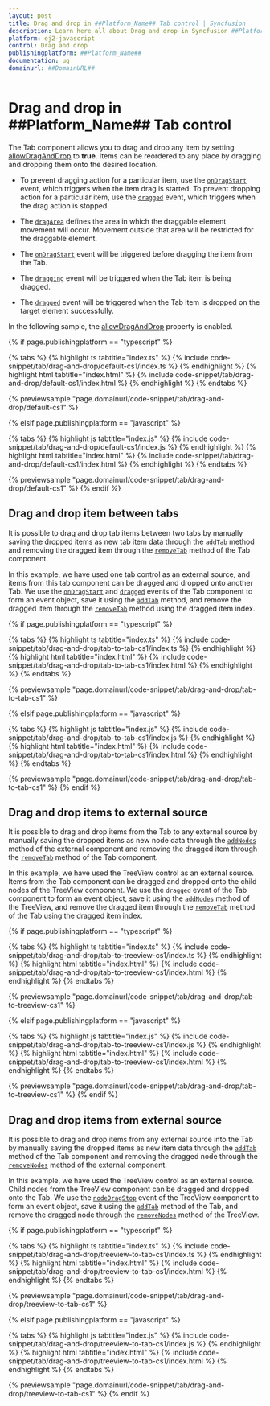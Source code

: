 ```yaml
---
layout: post
title: Drag and drop in ##Platform_Name## Tab control | Syncfusion
description: Learn here all about Drag and drop in Syncfusion ##Platform_Name## Tab control of Syncfusion Essential JS 2 and more.
platform: ej2-javascript
control: Drag and drop 
publishingplatform: ##Platform_Name##
documentation: ug
domainurl: ##DomainURL##
---
```


# Drag and drop in ##Platform_Name## Tab control

The Tab component allows you to drag and drop any item by setting [allowDragAndDrop](../api/tab#allowdraganddrop) to **true**. Items can be reordered to any place by dragging and dropping them onto the desired location.

* To prevent dragging action for a particular item, use the [`onDragStart`](../api/tab#ondragstart) event, which triggers when the item drag is started. To prevent dropping action for a particular item, use the [`dragged`](../api/tab#dragged) event, which triggers when the drag action is stopped.

* The [`dragArea`](../api/tab#dragArea) defines the area in which the draggable element movement will occur. Movement outside that area will be restricted for the draggable element.

* The [`onDragStart`](../api/tab#ondragstart) event will be triggered before dragging the item from the Tab.

* The [`dragging`](../api/tab#dragging) event will be triggered when the Tab item is being dragged.

* The [`dragged`](../api/tab#dragged) event will be triggered when the Tab item is dropped on the target element successfully.

In the following sample, the [allowDragAndDrop](../api/tab#allowdraganddrop) property is enabled.

{% if page.publishingplatform == "typescript" %}

{% tabs %}
{% highlight ts tabtitle="index.ts" %}
{% include code-snippet/tab/drag-and-drop/default-cs1/index.ts %}
{% endhighlight %}
{% highlight html tabtitle="index.html" %}
{% include code-snippet/tab/drag-and-drop/default-cs1/index.html %}
{% endhighlight %}
{% endtabs %}
        
{% previewsample "page.domainurl/code-snippet/tab/drag-and-drop/default-cs1" %}

{% elsif page.publishingplatform == "javascript" %}

{% tabs %}
{% highlight js tabtitle="index.js" %}
{% include code-snippet/tab/drag-and-drop/default-cs1/index.js %}
{% endhighlight %}
{% highlight html tabtitle="index.html" %}
{% include code-snippet/tab/drag-and-drop/default-cs1/index.html %}
{% endhighlight %}
{% endtabs %}

{% previewsample "page.domainurl/code-snippet/tab/drag-and-drop/default-cs1" %}
{% endif %}

## Drag and drop item between tabs

It is possible to drag and drop tab items between two tabs by manually saving the dropped items as new tab item data through the [`addTab`](../api/tab#addtab) method and removing the dragged item through the [`removeTab`](../api/tab#removetab) method of the Tab component.

In this example, we have used one tab control as an external source, and items from this tab component can be dragged and dropped onto another Tab. We use the [`onDragStart`](../api/tab#ondragstart) and [`dragged`](../api/tab#dragged) events of the Tab component to form an event object, save it using the [`addTab`](../api/tab#addtab) method, and remove the dragged item through the [`removeTab`](../api/tab#removetab) method using the dragged item index.

{% if page.publishingplatform == "typescript" %}

{% tabs %}
{% highlight ts tabtitle="index.ts" %}
{% include code-snippet/tab/drag-and-drop/tab-to-tab-cs1/index.ts %}
{% endhighlight %}
{% highlight html tabtitle="index.html" %}
{% include code-snippet/tab/drag-and-drop/tab-to-tab-cs1/index.html %}
{% endhighlight %}
{% endtabs %}
        
{% previewsample "page.domainurl/code-snippet/tab/drag-and-drop/tab-to-tab-cs1" %}

{% elsif page.publishingplatform == "javascript" %}

{% tabs %}
{% highlight js tabtitle="index.js" %}
{% include code-snippet/tab/drag-and-drop/tab-to-tab-cs1/index.js %}
{% endhighlight %}
{% highlight html tabtitle="index.html" %}
{% include code-snippet/tab/drag-and-drop/tab-to-tab-cs1/index.html %}
{% endhighlight %}
{% endtabs %}

{% previewsample "page.domainurl/code-snippet/tab/drag-and-drop/tab-to-tab-cs1" %}
{% endif %}

## Drag and drop items to external source

It is possible to drag and drop items from the Tab to any external source by manually saving the dropped items as new node data through the [`addNodes`](../api/treeview#addnodes) method of the external component and removing the dragged item through the [`removeTab`](../api/tab#removetab) method of the Tab component.

In this example, we have used the TreeView control as an external source. Items from the Tab component can be dragged and dropped onto the child nodes of the TreeView component. We use the `dragged` event of the Tab component to form an event object, save it using the [`addNodes`](../api/treeview#addnodes) method of the TreeView, and remove the dragged item through the [`removeTab`](../api/tab#removetab) method of the Tab using the dragged item index.

{% if page.publishingplatform == "typescript" %}

{% tabs %}
{% highlight ts tabtitle="index.ts" %}
{% include code-snippet/tab/drag-and-drop/tab-to-treeview-cs1/index.ts %}
{% endhighlight %}
{% highlight html tabtitle="index.html" %}
{% include code-snippet/tab/drag-and-drop/tab-to-treeview-cs1/index.html %}
{% endhighlight %}
{% endtabs %}
        
{% previewsample "page.domainurl/code-snippet/tab/drag-and-drop/tab-to-treeview-cs1" %}

{% elsif page.publishingplatform == "javascript" %}

{% tabs %}
{% highlight js tabtitle="index.js" %}
{% include code-snippet/tab/drag-and-drop/tab-to-treeview-cs1/index.js %}
{% endhighlight %}
{% highlight html tabtitle="index.html" %}
{% include code-snippet/tab/drag-and-drop/tab-to-treeview-cs1/index.html %}
{% endhighlight %}
{% endtabs %}

{% previewsample "page.domainurl/code-snippet/tab/drag-and-drop/tab-to-treeview-cs1" %}
{% endif %}

## Drag and drop items from external source

It is possible to drag and drop items from any external source into the Tab by manually saving the dropped items as new item data through the [`addTab`](../api/tab#addtab) method of the Tab component and removing the dragged node through the [`removeNodes`](../api/treeview#removenodes) method of the external component.

In this example, we have used the TreeView control as an external source. Child nodes from the TreeView component can be dragged and dropped onto the Tab. We use the [`nodeDragStop`](../api/treeview#nodedragstop) event of the TreeView component to form an event object, save it using the [`addTab`](../api/tab#addtab) method of the Tab, and remove the dragged node through the [`removeNodes`](../api/treeview#removenodes) method of the TreeView.


{% if page.publishingplatform == "typescript" %}

{% tabs %}
{% highlight ts tabtitle="index.ts" %}
{% include code-snippet/tab/drag-and-drop/treeview-to-tab-cs1/index.ts %}
{% endhighlight %}
{% highlight html tabtitle="index.html" %}
{% include code-snippet/tab/drag-and-drop/treeview-to-tab-cs1/index.html %}
{% endhighlight %}
{% endtabs %}
        
{% previewsample "page.domainurl/code-snippet/tab/drag-and-drop/treeview-to-tab-cs1" %}

{% elsif page.publishingplatform == "javascript" %}

{% tabs %}
{% highlight js tabtitle="index.js" %}
{% include code-snippet/tab/drag-and-drop/treeview-to-tab-cs1/index.js %}
{% endhighlight %}
{% highlight html tabtitle="index.html" %}
{% include code-snippet/tab/drag-and-drop/treeview-to-tab-cs1/index.html %}
{% endhighlight %}
{% endtabs %}

{% previewsample "page.domainurl/code-snippet/tab/drag-and-drop/treeview-to-tab-cs1" %}
{% endif %}
